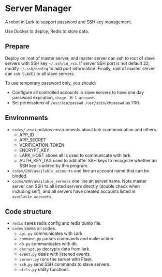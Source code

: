 # Server Manager

A robot in Lark to support password and SSH key management.

Use Docker to deploy, Redis to store data.

## Prepare

Deploy on root of master server, and master server can ssh to root of slave 
servers with SSH key `~/.ssh/id_rsa`. If server SSH port is not default 22, 
modify `~/.ssh/config` to add port information. Finally, root of master
server can `ssh SLAVE1` to all slave servers.

To use temporary password only, you should:
- Configure all controlled accounts in slave servers to have one day password
expiration, `chage -M 1 account`.
- Set permissions of `/usr/bin/passwd /usr/sbin/chpasswd` as 700.

## Environments

- `codes/.env` contains environments about lark communication and others. 
  - APP\_ID
  - APP\_SECRET
  - VERIFICATION\_TOKEN
  - ENCRYPT\_KEY
  - LARK\_HOST  above all is used to communicate with lark.
  - AUTH\_KEY\_TAG used to add after SSH keys to recognize whether an SSH key 
    is added by this program.
- `codes/ENV/available_accounts` one line an account name that can be binded.
- `codes/ENV/available_servers` one line an server name. Note master server
  can SSH to all listed servers directly (double check when including self),
  and all servers have created accounts listed in `available_accounts`.

## Code structure

- `redis` saves redis config and redis dump file.
- `codes` saves all codes.
  - `api.py` communicates with Lark.
  - `command.py` parses commands and make action.
  - `db.py` communicates with db.
  - `decrypt.py` decrypts data from lark.
  - `event.py` deals with listened events.
  - `server.py` runs the server with Flask.
  - `ssh.py` send SSH commands to slave servers.
  - `utils.py` utility functions.

